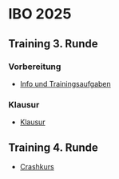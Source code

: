 # IBO 2025

## Training 3. Runde

### Vorbereitung
- [Info und Trainingsaufgaben](Klausur_Bioinfo2025_Vorbereitung.pdf)

### Klausur

- [Klausur](KlausurBioinfo2025_3Runde.pdf)

## Training 4. Runde

- [Crashkurs](CrashCourse.pdf)

